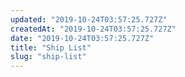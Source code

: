 ```yaml
---
updated: "2019-10-24T03:57:25.727Z"
createdAt: "2019-10-24T03:57:25.727Z"
date: "2019-10-24T03:57:25.727Z"
title: "Ship List"
slug: "ship-list"
---
```

